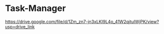 # Task-Manager
https://drive.google.com/file/d/1Zm_zn7-jn3xLKI9L4o_41W2qjtuIWjPK/view?usp=drive_link
